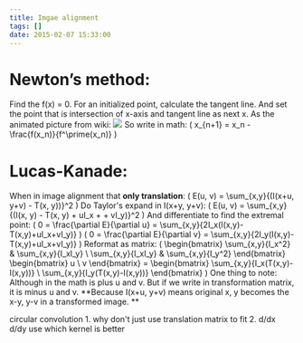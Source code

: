 ```yaml
---
title: Imgae alignment
tags: []
date: 2015-02-07 15:33:00
---
```


# Newton’s method: 
Find the f(x) = 0\. 
For an initialized point, calculate the tangent line. And set the point that is intersection of x-axis and tangent line as next x. 
As the animated picture from wiki: 
![](http://upload.wikimedia.org/wikipedia/commons/e/e0/NewtonIteration_Ani.gif) 
So write in math: 
\( x_{n+1} = x_n - \frac{f(x_n)}{f^\prime(x_n)} \) 

# Lucas-Kanade:
When in image alignment that **only translation**: 
\( E(u, v) = \sum_{x,y}{(I(x+u, y+v) - T(x, y))}^2 \) 
Do Taylor's expand in I(x+y, y+v): 
\( E(u, v) = \sum_{x,y}{(I(x, y) - T(x, y) + uI_x + + vI_y)}^2 \) 
And differentiate to find the extremal point: 
\( 0 = \frac{\partial E}{\partial u} = \sum_{x,y}{2I_x(I(x,y)-T(x,y)+uI_x+vI_y)} \) 
\( 0 = \frac{\partial E}{\partial v} = \sum_{x,y}{2I_y(I(x,y)-T(x,y)+uI_x+vI_y)} \) 
Reformat as matrix: 
\( \begin{bmatrix} \sum_{x,y}{I_x^2} & \sum_{x,y}{I_xI_y} \\ \sum_{x,y}{I_xI_y} & \sum_{x,y}{I_y^2} \end{bmatrix}  \begin{bmatrix} u \\ v \end{bmatrix} = \begin{bmatrix} \sum_{x,y}{I_x(T(x,y)-I(x,y))} \\ \sum_{x,y}{I_y(T(x,y)-I(x,y))} \end{bmatrix}  \) 
One thing to note: 
Although in the math is plus u and v. 
But if we write in transformation matrix, it is minus u and v. 
**Because I(x+u, y+v) means original x, y becomes the x-y, y-v in a transformed image. ** 

circular convolution 
 1\. why don't just use translation matrix to fit 
2\. d/dx d/dy use which kernel is better 